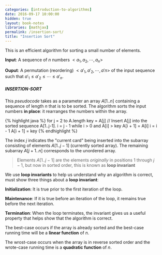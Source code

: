 ```yaml
---
categories: [introduction-to-algorithms]
date: 2016-09-17 10:00:00
hidden: true
layout: book-notes
libraries: [mathjax]
permalink: /insertion-sort/
title: "Insertion Sort"
---
```


This is an efficient algorithm for sorting a small number of elements.

__Input__: A sequence of $n$ numbers $<a_1,a_2,\cdots,a_n>$

__Ouput__: A permutation (reordering) $<a'_1,a'_2,\cdots,a'n>$ of the input sequence such that $a'_1 \leq a'_2 \leq \cdots \leq a'_n$.

##### INSERTION-SORT

This _pseudocode_ takes as a parameter an array $A[1..n]$ containing a sequence of length $n$ that is to be sorted. The algorithm sorts the input numbers __in place__: it rearranges the numbers within the array.

{% highlight java %}
  for j = 2 to A.length
    key = A[j]
    // Insert A[j] into the sorted sequence A[1..j-1].
    i = j - 1
    while i > 0 and A[i] > key
      A[i + 1] = A[i]
      i = i - 1
    A[i + 1] = key
{% endhighlight %}

The index $j$ indicates the "current card" being inserted into the subarray consisting of elements $A[1..j - 1]$ (currently sorted array). The remaining subarray $A[j + 1..n]$ corresponds to the unordered array.

> Elements $A[1..j - 1]$ are the elements _originally_ in positions $1$ through $j - 1$, but now in sorted order, this is known as __loop invariant__

We use __loop invariants__ to help us understand why an algorithm is correct, must show three things about a __loop invariant__:

__Initialization__: It is true prior to the first iteration of the loop.

__Maintenance__: If it is true before an iteration of the loop, it remains true before the next iteration.

__Termination__: When the loop terminates, the invariant gives us a useful property that helps show that the algorithm is correct.

The best-case occurs if the array is already sorted and the best-case running time will be a __linear function__ of $n$.

The wrost-case occurs when the array is in reverse sorted order and the wrote-case running time is a __quadratic function__ of $n$.